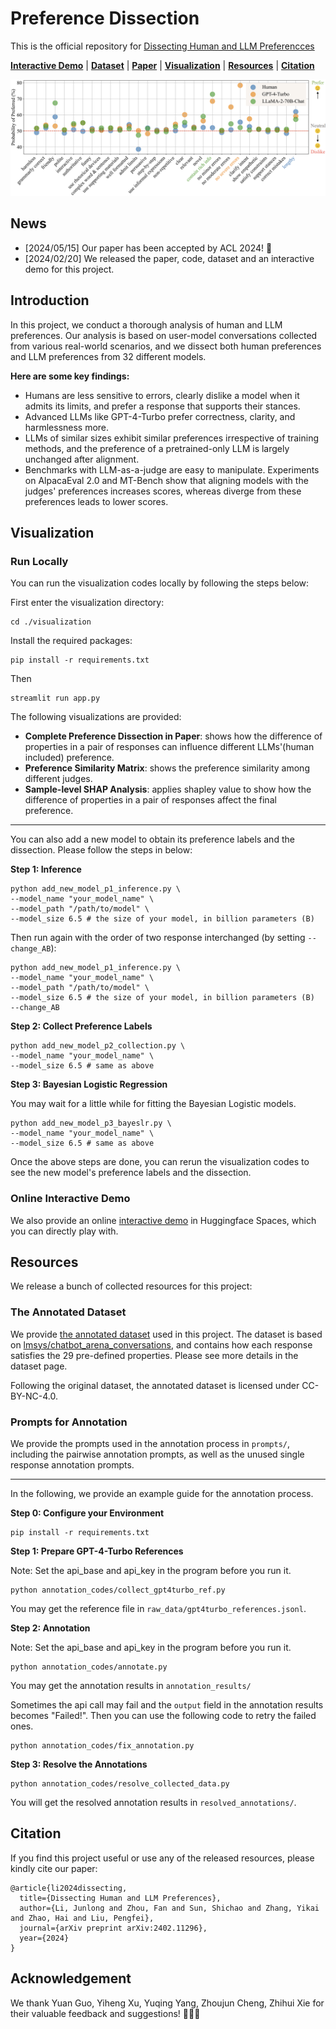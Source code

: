 # Preference Dissection

This is the official repository for [Dissecting Human and LLM Preferencces](https://huggingface.co/papers/2402.11296)

[**Interactive Demo**](https://huggingface.co/spaces/GAIR/Preference-Dissection-Visualization) |
[**Dataset**](https://huggingface.co/datasets/GAIR/preference-dissection) | 
[**Paper**](https://arxiv.org/abs/2402.11296) | 
[**Visualization**](https://github.com/GAIR-NLP/Preference-Dissection?tab=readme-ov-file#visualization) |
[**Resources**](https://github.com/GAIR-NLP/Preference-Dissection?tab=readme-ov-file#resources) |
[**Citation**](https://github.com/GAIR-NLP/Preference-Dissection?tab=readme-ov-file#citation) 

[//]: # ([**Limitations**]&#40;https://github.com/GAIR-NLP/Preference-Dissection?tab=readme-ov-file#limitations&#41; |)
[//]: # (|[**Featured By AK**]&#40;https://twitter.com/_akhaliq/status/1740571256234057798&#41; )

![](./assets/main_vis.PNG)

## News

[//]: # (- [2024/01/06] We released the commercial-use version of MathPile, namely [MathPile_Commercial]&#40;https://huggingface.co/datasets/GAIR/MathPile_Commercial&#41;.)
[//]: # (- [2024/01/06] We released a new version &#40;`v0.2`, a cleaner version&#41; of MathPile. See our [HF dataset homepage]&#40;https://huggingface.co/datasets/GAIR/MathPile&#41; for more details.)
[//]: # (- [2023/12/30] MathPile was featured on the Hugging Face Datasets trending list. [[snapshot]]&#40;./static/images/hf-dataset-trending.png&#41;)
[//]: # (- [2023/12/29] We released the [MathPile]&#40;https://huggingface.co/datasets/GAIR/MathPile&#41;, a 9.5B high-quality and diverse math-centric pre-training corpus.)
- [2024/05/15] Our paper has been accepted by ACL 2024! 🎉
- [2024/02/20] We released the paper, code, dataset and an interactive demo for this project.


## Introduction

In this project, we conduct a thorough analysis of human and LLM preferences. Our analysis is based on user-model conversations collected from various real-world scenarios, and we dissect both human preferences and LLM preferences from 32 different models. 

**Here are some key findings:**

- Humans are less sensitive to errors, clearly dislike a model when it admits its limits, and prefer a response that supports their stances.
- Advanced LLMs like GPT-4-Turbo prefer correctness, clarity, and harmlessness more.
- LLMs of similar sizes exhibit similar preferences irrespective of training methods, and the preference of a pretrained-only LLM is largely unchanged after alignment.
- Benchmarks with LLM-as-a-judge are easy to manipulate. Experiments on AlpacaEval 2.0 and MT-Bench show that aligning models with the judges' preferences increases scores, whereas diverge from these preferences leads to lower scores.

## Visualization

### Run Locally
You can run the visualization codes locally by following the steps below:

First enter the visualization directory:
```angular2html
cd ./visualization
```
Install the required packages:
```angular2html
pip install -r requirements.txt
```
Then
```angular2html
streamlit run app.py
```
The following visualizations are provided:
- **Complete Preference Dissection in Paper**: shows how the difference of properties in a pair of responses can influence different LLMs'(human included) preference.
- **Preference Similarity Matrix**: shows the preference similarity among different judges.
- **Sample-level SHAP Analysis**: applies shapley value to show how the difference of properties in a pair of responses affect the final preference.

----

You can also add a new model to obtain its preference labels and the dissection. Please follow the steps in below:

**Step 1: Inference**
```angular2html
python add_new_model_p1_inference.py \
--model_name "your_model_name" \
--model_path "/path/to/model" \
--model_size 6.5 # the size of your model, in billion parameters (B)
```

Then run again with the order of two response interchanged (by setting `--change_AB`):
```angular2html
python add_new_model_p1_inference.py \
--model_name "your_model_name" \
--model_path "/path/to/model" \
--model_size 6.5 # the size of your model, in billion parameters (B)
--change_AB
```

**Step 2: Collect Preference Labels**
```angular2html
python add_new_model_p2_collection.py \
--model_name "your_model_name" \
--model_size 6.5 # same as above
```

**Step 3: Bayesian Logistic Regression**

You may wait for a little while for fitting the Bayesian Logistic models.
```angular2html
python add_new_model_p3_bayeslr.py \
--model_name "your_model_name" \
--model_size 6.5 # same as above
```

Once the above steps are done, you can rerun the visualization codes to see the new model's preference labels and the dissection.


### Online Interactive Demo
We also provide an online [interactive demo](https://huggingface.co/spaces/GAIR/Preference-Dissection-Visualization) in Huggingface Spaces, which you can directly play with.

## Resources

We release a bunch of collected resources for this project:

### The Annotated Dataset
We provide [the annotated dataset](https://huggingface.co/datasets/GAIR/preference-dissection) used in this project. The dataset is based on [lmsys/chatbot_arena_conversations](https://huggingface.co/datasets/lmsys/chatbot_arena_conversations), and contains how each response satisfies the 29 pre-defined properties. Please see more details in the dataset page.

Following the original dataset, the annotated dataset is licensed under CC-BY-NC-4.0.

### Prompts for Annotation
We provide the prompts used in the annotation process in `prompts/`, including the pairwise annotation prompts, as well as the unused single response annotation prompts.

---

In the following, we provide an example guide for the annotation process.

**Step 0: Configure your Environment**
```angular2html
pip install -r requirements.txt
```

**Step 1: Prepare GPT-4-Turbo References**

Note: Set the api_base and api_key in the program before you run it.
```angular2html
python annotation_codes/collect_gpt4turbo_ref.py
```
You may get the reference file in `raw_data/gpt4turbo_references.jsonl`.

**Step 2: Annotation**

Note: Set the api_base and api_key in the program before you run it.
```angular2html
python annotation_codes/annotate.py
```
You may get the annotation results in `annotation_results/`

Sometimes the api call may fail and the `output` field in the annotation results becomes "Failed!". Then you can use the following code to retry the failed ones.
```angular2html
python annotation_codes/fix_annotation.py
```

**Step 3: Resolve the Annotations**
```angular2html
python annotation_codes/resolve_collected_data.py
```
You will get the resolved annotation results in `resolved_annotations/`.


## Citation

If you find this project useful or use any of the released resources, please kindly cite our paper:

```
@article{li2024dissecting,
  title={Dissecting Human and LLM Preferences},
  author={Li, Junlong and Zhou, Fan and Sun, Shichao and Zhang, Yikai and Zhao, Hai and Liu, Pengfei},
  journal={arXiv preprint arXiv:2402.11296},
  year={2024}
}
```

## Acknowledgement
We thank Yuan Guo, Yiheng Xu, Yuqing Yang, Zhoujun Cheng, Zhihui Xie for their valuable feedback and suggestions! 🤗🤗🤗





